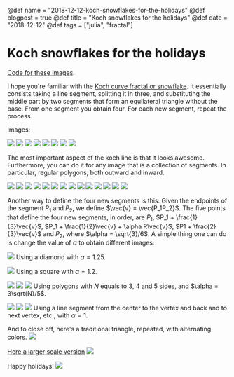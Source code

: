 @def name = "2018-12-12-koch-snowflakes-for-the-holidays"
@def blogpost = true
@def title = "Koch snowflakes for the holidays"
@def date = "2018-12-12"
@def tags = ["julia", "fractal"]

# Koch snowflakes for the holidays


[Code for these images](https://github.com/abelsiqueira/koch-holidays).

I hope you're familiar with the [Koch curve
fractal or snowflake](https://en.wikipedia.org/wiki/Koch_snowflake).
It essentially consists taking a line segment, splitting it in three, and substituting
the middle part by two segments that form an equilateral triangle without the base.
From one segment you obtain four. For each new segment, repeat the process.

Images:

![]({{local_prefix}}/assets/koch/line-koch-0.png)
![]({{local_prefix}}/assets/koch/line-koch-1.png)
![]({{local_prefix}}/assets/koch/line-koch-2.png)
![]({{local_prefix}}/assets/koch/line-koch-3.png)
![]({{local_prefix}}/assets/koch/line-koch-4.png)
![]({{local_prefix}}/assets/koch/line-koch-5.png)
![]({{local_prefix}}/assets/koch/line-koch-6.png)
![]({{local_prefix}}/assets/koch/line-koch-7.png)

The most important aspect of the koch line is that it looks awesome. Furthermore, you
can do it for any image that is a collection of segments. In particular, regular
polygons, both outward and inward.

![]({{local_prefix}}/assets/koch/polygon-2.png)
![]({{local_prefix}}/assets/koch/polygon-reverse-2.png)
![]({{local_prefix}}/assets/koch/polygon-3.png)
![]({{local_prefix}}/assets/koch/polygon-reverse-3.png)
![]({{local_prefix}}/assets/koch/polygon-4.png)
![]({{local_prefix}}/assets/koch/polygon-reverse-4.png)
![]({{local_prefix}}/assets/koch/polygon-5.png)
![]({{local_prefix}}/assets/koch/polygon-reverse-5.png)
![]({{local_prefix}}/assets/koch/polygon-6.png)
![]({{local_prefix}}/assets/koch/polygon-reverse-6.png)
![]({{local_prefix}}/assets/koch/polygon-7.png)
![]({{local_prefix}}/assets/koch/polygon-reverse-7.png)
![]({{local_prefix}}/assets/koch/polygon-8.png)
![]({{local_prefix}}/assets/koch/polygon-reverse-8.png)

Another way to define the four new segments is this: Given the endpoints of the segment
$P_1$ and $P_2$, we define $\vec{v} = \vec{P_1P_2}$. The five points that define the
four new segments, in order, are $P_1$, $P_1 + \frac{1}{3}\vec{v}$,
$P_1 + \frac{1}{2}\vec{v} + \alpha R\vec{v}$, $P1 + \frac{2}{3}\vec{v}$ and $P_2$,
where $\alpha = \sqrt{3}/6$.
A simple thing one can do is change the value of $\alpha$ to obtain different images:

![]({{local_prefix}}/assets/koch/star.png)
Using a diamond with $\alpha = 1.25$.

![]({{local_prefix}}/assets/koch/reverse-star.png)
Using a square with $\alpha = 1.2$.

![]({{local_prefix}}/assets/koch/stargon-3.png)
![]({{local_prefix}}/assets/koch/stargon-4.png)
![]({{local_prefix}}/assets/koch/stargon-5.png)
Using polygons with $N$ equals to 3, 4 and 5 sides, and $\alpha = 3\sqrt{N}/5$.

![]({{local_prefix}}/assets/koch/tri-3.png)
![]({{local_prefix}}/assets/koch/tri-4.png)
![]({{local_prefix}}/assets/koch/tri-5.png)
Using a line segment from the center to the vertex and back and to next vertex, etc.,
with $\alpha = 1$.

And to close off, here's a traditional triangle, repeated, with alternating colors.
![]({{local_prefix}}/assets/koch/koch.png)

[Here a larger scale version]({{local_prefix}}/assets/koch/koch-large.png)
![]({{local_prefix}}/assets/koch/koch-large.png)

Happy holidays!
![]({{local_prefix}}/assets/koch/koch-julia.png)
